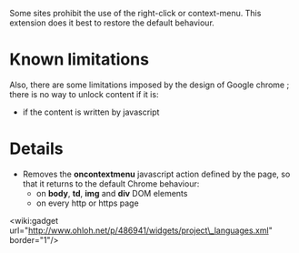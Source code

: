Some sites prohibit the use of the right-click or context-menu.
This extension does it best to restore the default behaviour.


# Known limitations #

Also, there are some limitations imposed by the design of Google chrome ; there is no way to unlock content if it is:

  * if the content is written by javascript

# Details #

  * Removes the **oncontextmenu** javascript action defined by the page, so that it returns to the default Chrome behaviour:
    * on **body**, **td**, **img** and **div** DOM elements
    * on every http or https page

&lt;wiki:gadget url="http://www.ohloh.net/p/486941/widgets/project\_languages.xml" border="1"/&gt;